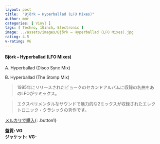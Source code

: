 ```yaml
---
layout: post
title:  "Björk – Hyperballad (LFO Mixes)"
author: mmr
categories: [ Vinyl ]
tags: [ Techno, 10inch, Electronic ]
image: ../assets/images/Björk – Hyperballad (LFO Mixes).jpg
rating: 4.5
v-rating: VG
---
```


#### Björk – Hyperballad (LFO Mixes)


A. Hyperballad (Disco Sync Mix)


B. Hyperballad (The Stomp Mix)


> 1995年にリリースされたビョークのセカンドアルバムに収録の名曲をあのLFOがリミックス。

> エクスペリメンタルなサウンドで魅力的な2ミックスが収録されたエレクトロニック・クラシックの秀作です。


[メルカリで購入](https://jp.mercari.com/item/m51141432858){: .button1}


<div class="mt-4 mb-4 d-flex align-items-center">
<strong class="mr-1">盤質: VG</strong>
</div>
<div class="mt-4 mb-4 d-flex align-items-center">
<strong class="mr-1">ジャケット: VG-</strong>
</div>